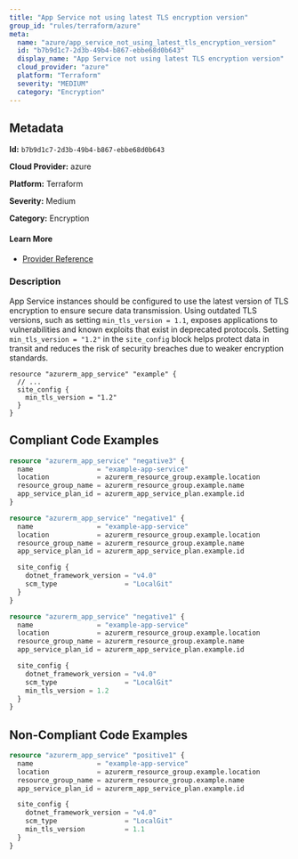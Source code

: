 ```yaml
---
title: "App Service not using latest TLS encryption version"
group_id: "rules/terraform/azure"
meta:
  name: "azure/app_service_not_using_latest_tls_encryption_version"
  id: "b7b9d1c7-2d3b-49b4-b867-ebbe68d0b643"
  display_name: "App Service not using latest TLS encryption version"
  cloud_provider: "azure"
  platform: "Terraform"
  severity: "MEDIUM"
  category: "Encryption"
---
```

## Metadata

**Id:** `b7b9d1c7-2d3b-49b4-b867-ebbe68d0b643`

**Cloud Provider:** azure

**Platform:** Terraform

**Severity:** Medium

**Category:** Encryption

#### Learn More

 - [Provider Reference](https://registry.terraform.io/providers/hashicorp/azurerm/latest/docs/resources/app_service#min_tls_version)

### Description

 App Service instances should be configured to use the latest version of TLS encryption to ensure secure data transmission. Using outdated TLS versions, such as setting `min_tls_version = 1.1`, exposes applications to vulnerabilities and known exploits that exist in deprecated protocols. Setting `min_tls_version = "1.2"` in the `site_config` block helps protect data in transit and reduces the risk of security breaches due to weaker encryption standards.

```
resource "azurerm_app_service" "example" {
  // ...
  site_config {
    min_tls_version = "1.2"
  }
}
```


## Compliant Code Examples
```terraform
resource "azurerm_app_service" "negative3" {
  name                = "example-app-service"
  location            = azurerm_resource_group.example.location
  resource_group_name = azurerm_resource_group.example.name
  app_service_plan_id = azurerm_app_service_plan.example.id
}

```

```terraform
resource "azurerm_app_service" "negative1" {
  name                = "example-app-service"
  location            = azurerm_resource_group.example.location
  resource_group_name = azurerm_resource_group.example.name
  app_service_plan_id = azurerm_app_service_plan.example.id

  site_config {
    dotnet_framework_version = "v4.0"
    scm_type                 = "LocalGit"
  }
}

```

```terraform
resource "azurerm_app_service" "negative1" {
  name                = "example-app-service"
  location            = azurerm_resource_group.example.location
  resource_group_name = azurerm_resource_group.example.name
  app_service_plan_id = azurerm_app_service_plan.example.id

  site_config {
    dotnet_framework_version = "v4.0"
    scm_type                 = "LocalGit"
    min_tls_version = 1.2
  }
}

```
## Non-Compliant Code Examples
```terraform
resource "azurerm_app_service" "positive1" {
  name                = "example-app-service"
  location            = azurerm_resource_group.example.location
  resource_group_name = azurerm_resource_group.example.name
  app_service_plan_id = azurerm_app_service_plan.example.id

  site_config {
    dotnet_framework_version = "v4.0"
    scm_type                 = "LocalGit"
    min_tls_version          = 1.1
  }
}

```